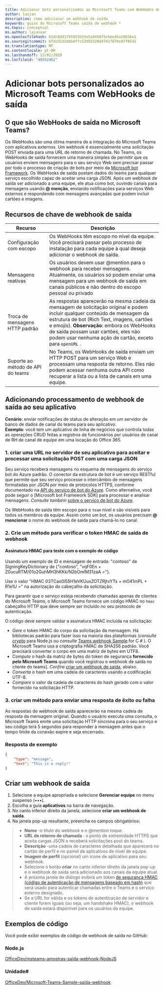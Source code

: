 ```yaml
---
title: Adicionar bots personalizados ao Microsoft Teams com WebHooks de saída
author: laujan
description: como adicionar um webhook de saída
keywords: guias do Microsoft Teams saída de webhook *
ms.topic: conceptual
ms.author: lajanuar
ms.openlocfilehash: 61dc8441795925b53e5c8459f9c6eed5a28856e1
ms.sourcegitcommit: bfdcd122b6b4ffc52d92320d4741f870c07f0542
ms.translationtype: MT
ms.contentlocale: pt-BR
ms.lasthandoff: 12/02/2020
ms.locfileid: "49552462"
---
```

# <a name="add-custom-bots-to-microsoft-teams-with-outgoing-webhooks"></a>Adicionar bots personalizados ao Microsoft Teams com WebHooks de saída

## <a name="what-are-outgoing-webhooks-in-teams"></a>O que são WebHooks de saída no Microsoft Teams?

Os WebHooks são uma ótima maneira de a integração do Microsoft Teams com aplicativos externos. Um webhook é essencialmente uma solicitação POST enviada para uma URL de retorno de chamada. No Teams, os WebHooks de saída fornecem uma maneira simples de permitir que os usuários enviem mensagens para o seu serviço Web sem precisar passar por todo o processo de criação de bots por meio da [Microsoft bot Framework](https://dev.botframework.com/). Os WebHooks de saída postam dados do teams para qualquer serviço escolhido capaz de aceitar uma carga JSON. Após um webhook de saída ser adicionado a uma equipe, ele atua como bot, ouvindo canais para mensagens usando **\@ menção**, enviando notificações para serviços Web externos e respondendo com mensagens avançadas que podem incluir cartões e imagens.

## <a name="outgoing-webhook-key-features"></a>Recursos de chave de webhook de saída

| Recurso | Descrição |
| ------- | ----------- |
| Configuração com escopo| Os WebHooks têm escopo no nível da equipe. Você precisará passar pelo processo de instalação para cada equipe à qual deseja adicionar o webhook de saída. |
| Mensagens reativas| Os usuários devem usar @mention para o webhook para receber mensagens. Atualmente, os usuários só podem enviar uma mensagem para um webhook de saída em canais públicos e não dentro do escopo pessoal ou privado |
|Troca de mensagens HTTP padrão|As respostas aparecerão na mesma cadeia da mensagem de solicitação original e podem incluir qualquer conteúdo de mensagem da estrutura de bot (Rich Text, imagens, cartões e emojis). **Observação**: embora os WebHooks de saída possam usar cartões, eles não podem usar nenhuma ação de cartão, exceto para `openURL` .|
| Suporte ao método de API do teams|No Teams, os WebHooks de saída enviam um HTTP POST para um serviço Web e processam uma resposta de retorno. Eles não podem acessar nenhuma outra API como recuperar a lista ou a lista de canais em uma equipe.|

## <a name="adding-outgoing-webhook-processing-to-your-app"></a>Adicionando processamento de webhook de saída ao seu aplicativo

**Cenário**: enviar notificações de status de alteração em um servidor de banco de dados de canal do teams para seu aplicativo.  
**Exemplo**: você tem um aplicativo de linha de negócios que controla todas as operações CRUD feitas a registros de funcionários por usuários de canal de RH de canal de equipe em uma locação do Office 365.

### <a name="1-create-a-url-on-your-apps-server-to-accept-and-process-a-post-request-with-a-json-payload"></a>1. criar uma URL no servidor de seu aplicativo para aceitar e processar uma solicitação POST com uma carga JSON

Seu serviço receberá mensagens no esquema de mensagens do serviço bot do Azure padrão. O conector da estrutura de bot é um serviço RESTful que permite que seu serviço processe o intercâmbio de mensagens formatadas por JSON por meio de protocolos HTTPS, conforme documentado na [API do serviço de bot do Azure](/bot-framework/rest-api/bot-framework-rest-connector-api-reference). Como alternativa, você pode seguir o [Microsoft bot Framework SDK] para processar e analisar mensagens. *Consulte também*  [sobre o serviço de bot do Azure](/azure/bot-service/bot-service-overview-introduction?view=azure-bot-service-4.0).

Os WebHooks de saída têm escopo para o `team` nível e são visíveis para todos os membros da equipe. Assim como um bot, os usuários precisam **\@ mencionar** o nome do webhook de saída para chamá-lo no canal.

### <a name="2-create-a-method-to-verify-the-outgoing-webhook-hmac-token"></a>2. Crie um método para verificar o token HMAC de saída de webhook

#### <a name="hmac-signature-for-testing-with-code-example"></a>Assinatura HMAC para teste com o exemplo de código

Usando um exemplo de ID e mensagem de entrada: "contoso" de SigningKeyDictionary de {"contoso", "vqF0En + Z0ucuRTM/01o2GuhMH3hKKk/N2bOmlM31zaA ="}.

Use o valor "HMAC 03TCao0i55H1eVKUusZOTZRjtvYTs + mO41mPL + R1e1U =" na autorização do cabeçalho da solicitação.

Para garantir que o serviço esteja recebendo chamadas apenas de clientes do Microsoft Teams, o Microsoft Teams fornece um código HMAC no `hmac` cabeçalho HTTP que deve sempre ser incluído no seu protocolo de autenticação.

O código deve sempre validar a assinatura HMAC incluída na solicitação:

* *Gere* o token HMAC do corpo da solicitação da mensagem. Há bibliotecas padrão para fazer isso na maioria das plataformas (*consulte* [crypto](https://nodejs.org/api/crypto.html#crypto_crypto) para Node.js ou  *consulte* [Teams webhook Sample](https://github.com/OfficeDev/microsoft-teams-sample-outgoing-webhook/blob/23eb61da5a18634d51c5247944843da9abed01b6/WebhookSampleBot/Models/AuthProvider.cs) for C \# ). O Microsoft Teams usa a criptografia HMAC de SHA256 padrão. Você precisará converter o corpo em uma matriz de bytes em UTF8.
* *Compute* o hash da matriz de bytes do token de segurança **fornecido pelo Microsoft Teams** quando você registrou o webhook de saída no cliente do teams]. *Confira* [criar um webhook de saída](#create-an-outgoing-webhook), abaixo.
* *Converta* o hash em uma cadeia de caracteres usando a codificação UTF-8.
* *Compare* o valor da cadeia de caracteres do hash gerado com o valor fornecido na solicitação HTTP.

### <a name="3-create-a-method-to-send-a-success-or-failure-response"></a>3. criar um método para enviar uma resposta de êxito ou falha

As respostas do webhook de saída aparecerão na mesma cadeia de resposta da mensagem original. Quando o usuário executa uma consulta, o Microsoft Teams emite uma solicitação HTTP síncrona para o seu serviço e seu código terá 5 segundos para responder à mensagem antes que o tempo limite da conexão expire e seja encerrado.

### <a name="example-response"></a>Resposta de exemplo

```json
{
    "type": "message",
    "text": "This is a reply!"
}
```

## <a name="create-an-outgoing-webhook"></a>Criar um webhook de saída

1. Selecione a equipe apropriada e selecione **Gerenciar equipe** no menu suspenso (&#8226;&#8226;&#8226;).
1. Escolha a guia **aplicativos** na barra de navegação.
1. No canto inferior direito da janela, selecione **criar um webhook de saída**.
1. Na janela pop-up resultante, preencha os campos obrigatórios:

>* **Nome** -o título do webhook e o @mention toque.
>* **URL de retorno de chamada** : o ponto de extremidade HTTPS que aceita cargas JSON e receberá solicitações post do teams.
>* **Descrição** -uma cadeia de caracteres detalhada que aparecerá no cartão de perfil e no painel de aplicativos de nível de equipe.
>* **Imagem de perfil** (opcional) um ícone de aplicativo para seu webhook.
>* Selecione o botão **criar** no canto inferior direito da janela pop-up e o webhook de saída será adicionado aos canais da equipe atual.
>* A próxima janela de diálogo exibirá um token [de segurança HMAC (código de autenticação de mensagens baseado em hash)](https://security.stackexchange.com/questions/20129/how-and-when-do-i-use-hmac/20301) que será usado para autenticar chamadas entre o Teams e o serviço externo designado.
>* Se a URL for válida e os tokens de autenticação de servidor e cliente forem iguais (ou seja, um handshake HMAC), o webhook de saída estará disponível para os usuários da equipe.

## <a name="code-samples"></a>Exemplos de código

Você pode exibir exemplos de código de webhook de saída no GitHub:

### <a name="nodejs"></a>Node.js

[OfficeDev/msteams-amostras-saída-webhook-NodeJS](https://github.com/OfficeDev/msteams-samples-outgoing-webhook-nodejs)

### <a name="c"></a>Unidade\#

[OfficeDev/Microsoft-Teams-Sample-saída-webhook](https://github.com/OfficeDev/microsoft-teams-sample-outgoing-webhook)
